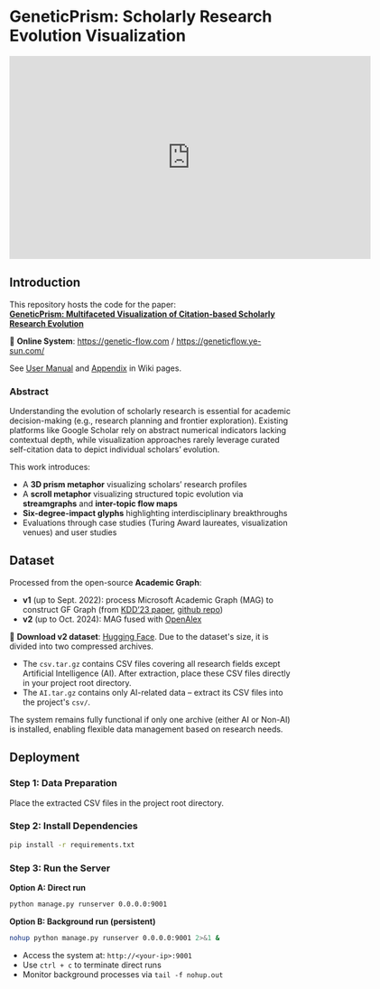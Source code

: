 # GeneticPrism: Scholarly Research Evolution Visualization

<!-- ![logo-search](https://github.com/user-attachments/assets/1793b109-d9bb-44c9-b72d-58958219b3ef) -->
<iframe width="640" height="360" src="https://www.youtube.com/embed/zVbM7lgA6Ig?si=88rPV1VWNe4iAXc9" title="YouTube video player" frameborder="0" allow="accelerometer; autoplay; clipboard-write; encrypted-media; gyroscope; picture-in-picture; web-share" referrerpolicy="strict-origin-when-cross-origin" allowfullscreen></iframe>


## Introduction  
This repository hosts the code for the paper:  
**[GeneticPrism: Multifaceted Visualization of Citation-based Scholarly Research Evolution](https://arxiv.org/abs/2408.08912)**  

🔗 **Online System**: https://genetic-flow.com / https://geneticflow.ye-sun.com/

See [User Manual](https://github.com/visdata/GeneticPrism/wiki/User-Manual) and [Appendix](https://github.com/visdata/GeneticPrism/wiki/Appendix) in Wiki pages.

### Abstract  
Understanding the evolution of scholarly research is essential for academic decision-making (e.g., research planning and frontier exploration). Existing platforms like Google Scholar rely on abstract numerical indicators lacking contextual depth, while visualization approaches rarely leverage curated self-citation data to depict individual scholars’ evolution.  

This work introduces:  
- A **3D prism metaphor** visualizing scholars’ research profiles  
- A **scroll metaphor** visualizing structured topic evolution via **streamgraphs** and **inter-topic flow maps**  
- **Six-degree-impact glyphs** highlighting interdisciplinary breakthroughs  
- Evaluations through case studies (Turing Award laureates, visualization venues) and user studies  

## Dataset  
Processed from the open-source **Academic Graph**:  
- **v1** (up to Sept. 2022): process Microsoft Academic Graph (MAG) to construct GF Graph  (from [KDD’23 paper](https://dl.acm.org/doi/abs/10.1145/3580305.3599845), [github repo](https://github.com/sunieee/MAGProcessing))
- **v2** (up to Oct. 2024): MAG fused with [OpenAlex](https://openalex.org)

🔗 **Download v2 dataset**: [Hugging Face](https://huggingface.co/datasets/yesun/GeneticPrism)​. Due to the dataset's size, it is divided into two compressed archives.
- The ​`csv.tar.gz`​ contains CSV files covering all research fields ​except Artificial Intelligence (AI)​. After extraction, place these CSV files directly in your ​project root directory. 
- The ​`AI.tar.gz`​ contains ​only AI-related data​ – extract its CSV files into the project's ​`csv/`.

The system remains fully functional if only one archive (either AI or Non-AI) is installed, enabling flexible data management based on research needs.

## Deployment  

### Step 1: Data Preparation  
Place the extracted CSV files in the project root directory.

### Step 2: Install Dependencies  
```bash
pip install -r requirements.txt
```

### Step 3: Run the Server  
**Option A: Direct run**  
```bash
python manage.py runserver 0.0.0.0:9001
```

**Option B: Background run (persistent)**  
```bash
nohup python manage.py runserver 0.0.0.0:9001 2>&1 &
```

- Access the system at: `http://<your-ip>:9001`  
- Use `ctrl + c` to terminate direct runs  
- Monitor background processes via `tail -f nohup.out`
